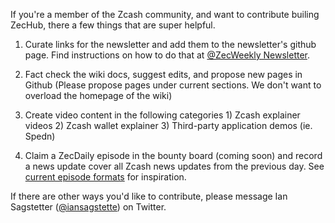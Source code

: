 If you're a member of the Zcash community, and want to contribute builing ZecHub, there a few things that are super helpful.

1. Curate links for the newsletter and add them to the newsletter's github page. Find instructions on how to do that at [@ZecWeekly Newsletter](https://www.notion.so/zechub/ZecWeekly-Newsletter-2063b85a436642768fb6620627cbd804).
2. Fact check the wiki docs, suggest edits, and propose new pages in Github (Please propose pages under current sections. We don't want to overload the homepage of the wiki)
3. Create video content in the following categories 1) Zcash explainer videos 2) Zcash wallet explainer 3) Third-party application demos (ie. Spedn)

4. Claim a ZecDaily episode in the bounty board (coming soon) and record a news update cover all Zcash news updates from the previous day. See [current episode formats](youtube.com/watch?v=XqsZsaGlTGE&t=146s) for inspiration.

If there are other ways you'd like to contribute, please message Ian Sagstetter ([@iansagstette](https://twitter.com/iansagstette)) on Twitter.
